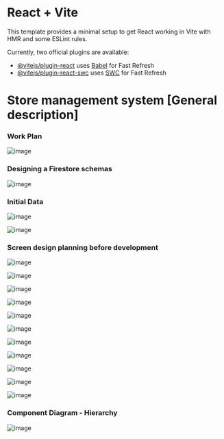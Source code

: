 # React + Vite

This template provides a minimal setup to get React working in Vite with HMR and some ESLint rules.

Currently, two official plugins are available:

- [@vitejs/plugin-react](https://github.com/vitejs/vite-plugin-react/blob/main/packages/plugin-react/README.md) uses [Babel](https://babeljs.io/) for Fast Refresh
- [@vitejs/plugin-react-swc](https://github.com/vitejs/vite-plugin-react-swc) uses [SWC](https://swc.rs/) for Fast Refresh

# Store management system [General description]

### Work Plan
![image](https://github.com/basheermulla/React-Final-Project-Information/assets/11898943/8a64163d-10f8-4201-a067-bedcef2e48ba)

### Designing a Firestore schemas
![image](https://github.com/basheermulla/React-Final-Project-Information/assets/11898943/53471f83-8df3-43e7-a141-abd954658daa)

### Initial Data
![image](https://github.com/basheermulla/React-Final-Project-Information/assets/11898943/e45b3336-886a-4d3c-889d-397664d398c1)

![image](https://github.com/basheermulla/React-Final-Project-Information/assets/11898943/194f9270-329b-4e67-b2c1-907bda0feb29)

### Screen design planning before development
![image](https://github.com/basheermulla/React-Final-Project-Information/assets/11898943/94a4e446-3cad-4b1c-af4e-19db5e767745)

![image](https://github.com/basheermulla/React-Final-Project-Information/assets/11898943/dbd5caa9-ffa6-4467-bd3a-472ba2805795)

![image](https://github.com/basheermulla/React-Final-Project-Information/assets/11898943/a3f593d9-c67e-4ee5-b0aa-884d00bbe156)

![image](https://github.com/basheermulla/React-Final-Project-Information/assets/11898943/1324e51c-d117-4540-95ea-dc61673bc75c)

![image](https://github.com/basheermulla/React-Final-Project-Information/assets/11898943/3ea4f8e9-df32-468f-acaa-31750fdf9396)

![image](https://github.com/basheermulla/React-Final-Project-Information/assets/11898943/67795b72-8864-47bf-a134-7e0968391bf2)

![image](https://github.com/basheermulla/React-Final-Project-Information/assets/11898943/c319106e-3ec9-45ef-9282-3728700db373)

![image](https://github.com/basheermulla/React-Final-Project-Information/assets/11898943/4d10ad4a-ef86-4187-9e1d-96314660e3ab)

![image](https://github.com/basheermulla/React-Final-Project-Information/assets/11898943/67e7968a-158e-420f-a038-fc14a6003eae)

![image](https://github.com/basheermulla/React-Final-Project-Information/assets/11898943/e7a382d0-3a52-4bd3-ab8f-2d6e15b97a91)

![image](https://github.com/basheermulla/React-Final-Project-Information/assets/11898943/2d48cb92-fcd6-46a8-9173-b368ccdee1dd)

### Component Diagram - Hierarchy

![image](https://github.com/basheermulla/React-Final-Project-Information/assets/11898943/60718a42-0f0a-4587-9eae-fc32b68aceba)




